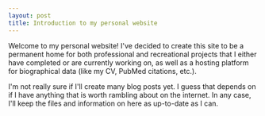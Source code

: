 ```yaml
---
layout: post
title: Introduction to my personal website
---
```


Welcome to my personal website! I've decided to create this site to be a permanent home for both professional and recreational projects that I either have completed or are currently working on, as well as a hosting platform for biographical data (like my CV, PubMed citations, etc.).

I'm not really sure if I'll create many blog posts yet. I guess that depends on if I have anything that is worth rambling about on the internet. In any case, I'll keep the files and information on here as up-to-date as I can.